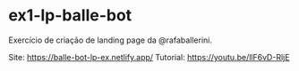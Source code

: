 # ex1-lp-balle-bot

Exercício de criação de landing page da @rafaballerini.

Site: https://balle-bot-lp-ex.netlify.app/
Tutorial: https://youtu.be/llF6vD-RljE
